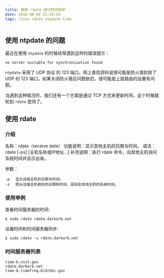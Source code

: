 ```yaml
---
title: 使用 rdate 进行时间同步
date: 2010-06-05 21:35:53
tags: linux rdate ntpdate time
---
```


## 使用 ntpdate 的问题

最近在使用 `ntpdate` 的时候经常遇到这样的错误提示：

```
no server suitable for synchronization found
```

<!--more-->

`ntpdate` 采用了 UDP 协议 的 123 端口。网上查找资料说很可能是防火墙封锁了 UDP 的 123 端口。如果关闭防火墙后问题依旧，很可能是上层路由的设置有问题。

当遇到这种情况时，我们还有一个方案是通过 TCP 方式来更新时间，这个时候就轮到 `rdate` 登场了。

## 使用 rdate

### 介绍

名称：rdate（receive date）
功能说明：显示其他主机的日期与时间。
语法：rdate [-ps] [主机名称或IP地址...]
补充说明：执行 rdate 命令，向其他主机询问系统时间并显示出来。

参数：

```
-p 　显示远端主机的日期与时间。
-s 　把从远端主机收到的日期和时间，回存到本地主机的系统时间。
```

### 使用举例

查看时间服务器的时间:

```
$ sudo rdate rdate.darkorb.net
```

设置时间和时间服务器同步:

```
$ sudo rdate -s rdate.darkorb.net
```

### 时间服务器列表

```
time-b.nist.gov
rdate.darkorb.net
time-b.timefreq.bldrdoc.gov
```
